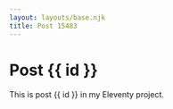 ```yaml
---
layout: layouts/base.njk
title: Post 15483
---
```


# Post {{ id }}

This is post {{ id }} in my Eleventy project.
